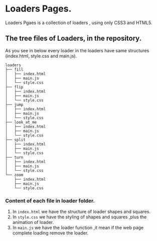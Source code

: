 # Loaders Pages.
Loaders Pgaes is a collection of loaders , using only CSS3 and HTML5.

## The tree files of Loaders, in the repository.

As you see in below every loader in the loaders have same structures (index.html, style.css and main.js).

    loaders
    ├── fill
    │   ├── index.html
    │   ├── main.js
    │   └── style.css
    ├── flip
    │   ├── index.html
    │   ├── main.js
    │   └── style.css
    ├── jump
    │   ├── index.html
    │   ├── main.js
    │   └── style.css
    ├── look_at_me
    │   ├── index.html
    │   ├── main.js
    │   └── style.css
    ├── split
    │   ├── index.html
    │   ├── main.js
    │   └── style.css
    ├── turn
    │   ├── index.html
    │   ├── main.js
    │   └── style.css
    └── zoom
        ├── index.html
        ├── main.js
        └── style.css

### Content of each file in loader folder.

1. In `index.html` we have the structure of loader shapes and squares.
2. In `style.css` we have the styling of shapes and squares ,plus the animation of loader.
3. In `main.js` we have the loader function ,it mean if the web page complete loading remove the loader.
